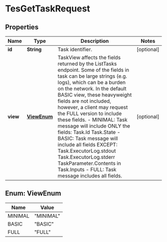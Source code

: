 
# TesGetTaskRequest

## Properties
Name | Type | Description | Notes
------------ | ------------- | ------------- | -------------
**id** | **String** | Task identifier. |  [optional]
**view** | [**ViewEnum**](#ViewEnum) | TaskView affects the fields returned by the ListTasks endpoint.  Some of the fields in task can be large strings (e.g. logs), which can be a burden on the network. In the default BASIC view, these heavyweight fields are not included, however, a client may request the FULL version to include these fields.   - MINIMAL: Task message will include ONLY the fields:   Task.Id   Task.State  - BASIC: Task message will include all fields EXCEPT:   Task.ExecutorLog.stdout   Task.ExecutorLog.stderr   TaskParameter.Contents in Task.Inputs  - FULL: Task message includes all fields. |  [optional]


<a name="ViewEnum"></a>
## Enum: ViewEnum
Name | Value
---- | -----
MINIMAL | &quot;MINIMAL&quot;
BASIC | &quot;BASIC&quot;
FULL | &quot;FULL&quot;



